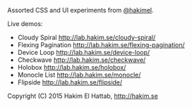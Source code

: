 Assorted CSS and UI experiments from [@hakimel](http://twitter.com/hakimel).

Live demos:
- Cloudy Spiral http://lab.hakim.se/cloudy-spiral/
- Flexing Pagination http://lab.hakim.se/flexing-pagination/
- Device Loop http://lab.hakim.se/device-loop/
- Checkwave http://lab.hakim.se/checkwave/
- Holobox http://lab.hakim.se/holobox/
- Monocle List http://lab.hakim.se/monocle/
- Flipside http://lab.hakim.se/flipside/

Copyright (C) 2015 Hakim El Hattab, http://hakim.se
